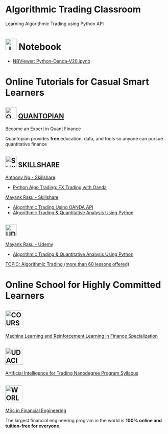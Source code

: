 # Algorithmic Trading Classroom
Learning Algorithmic Trading using Python API

# <img src="https://jupyter.org/assets/nav_logo.svg" alt="Jupyter Notebook" height="35"/> Notebook #

- [NBViewer: Python-Oanda-V20.ipynb](https://nbviewer.jupyter.org/github/jansenicus/algorithmic-trading-classroom/blob/master/notebooks/Python-Oanda-V20.ipynb)


# Online Tutorials for Casual Smart Learners #

## <img src="https://pbs.twimg.com/profile_images/875810914154369025/DXbh_xvW_400x400.jpg" alt="QUANTOPIAN" height="35"/> <a href="https://www.quantopian.com/home">QUANTOPIAN</a> ##
 Become an Expert in Quant Finance
 
Quantopian provides **free** education, data, and tools so anyone can pursue quantitative finance


## <img src="https://static.skillshare.com/uploads/users/6595003/user-image-small.png" alt="Skillshare" width="35"/> SKILLSHARE ##

[Anthony Ng - Skillshare](https://www.skillshare.com/profile/Anthony-Ng/4926488):

- [Python Algo Trading: FX Trading with Oanda](https://www.skillshare.com/classes/Python-Algo-Trading-FX-Trading-with-Oanda/2024083035) 

[Mayank Rasu - Skillshare](https://www.skillshare.com/profile/Mayank-Rasu/7995039)

- [Algorithmic Trading Using OANDA API](https://www.skillshare.com/classes/Algorithmic-Trading-Using-OANDA-API/1413782879)
- [Algorithmic Trading & Quantitative Analysis Using Python](https://www.skillshare.com/classes/Algorithmic-Trading-Quantitative-Analysis-Using-Python/5561706)


## <img src="https://www.udemy.com/staticx/udemy/images/v6/logo-coral.svg" alt="UDEMY" height="35"/> ##

[Mayank Rasu - Udemy](https://www.udemy.com/user/mayank-rasu/)
- [Algorithmic Trading & Quantitative Analysis Using Python](https://www.udemy.com/course/algorithmic-trading-quantitative-analysis-using-python/)

[TOPIC: Algorithmic Trading (more than 60 lessons offered)](https://www.udemy.com/topic/algorithmic-trading/)


# Online School for Highly Committed Learners #

## <img src="https://149362230.v2.pressablecdn.com/wp-content/uploads/2018/08/coursera-social-logo.png" alt="COURSERA" height="53"/> ##

[Machine Learning and Reinforcement Learning in Finance Specialization](https://www.coursera.org/specializations/machine-learning-reinforcement-finance)

## <img src="https://d20vrrgs8k4bvw.cloudfront.net/images/open-graph/udacity.png" alt="UDACITY" height="53"/> ##

[Artificial Intelligence for Trading Nanodegree Program Syllabus](https://d20vrrgs8k4bvw.cloudfront.net/documents/en-US/AI+for+Trading+Learning+Nanodegree+Program+Syllabus.pdf)

## <img src="https://wqu.org/assets/wqu-logo-color-b6866efa16ba16fcf606c900d4c6c82da408b3c9156faa473661b7bb5426032a.png" alt="WORLD QUANT UNIVERSITY" height="53"/> ##

[MSc in Financial Engineering](https://wqu.org/programs/mscfe)

 The largest financial engineering program in the world is **100% online and tuition-free for everyone.**
